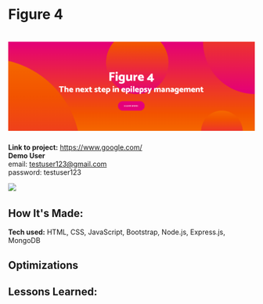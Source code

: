 # Figure 4


<h1 align="center">
  <img src="https://raw.githubusercontent.com/Wizzo1337/Figure-4/main/images-to-add/Figure%204%20banner.png" width="900px"/><br/>
</h1>

**Link to project:** https://www.google.com/ <br>
**Demo User** <br>
email: testuser123@gmail.com <br>
password: testuser123

<img src="images-to-add/figure4.gif" width="1080px"/><br/>


## How It's Made:



**Tech used:** HTML, CSS, JavaScript, Bootstrap, Node.js, Express.js, MongoDB



## Optimizations


## Lessons Learned:
